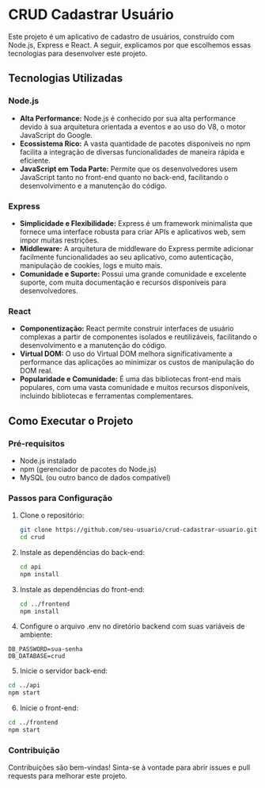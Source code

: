 # CRUD Cadastrar Usuário

Este projeto é um aplicativo de cadastro de usuários, construído com Node.js, Express e React. A seguir, explicamos por que escolhemos essas tecnologias para desenvolver este projeto.

## Tecnologias Utilizadas

### Node.js

- **Alta Performance:** Node.js é conhecido por sua alta performance devido à sua arquitetura orientada a eventos e ao uso do V8, o motor JavaScript do Google.
- **Ecossistema Rico:** A vasta quantidade de pacotes disponíveis no npm facilita a integração de diversas funcionalidades de maneira rápida e eficiente.
- **JavaScript em Toda Parte:** Permite que os desenvolvedores usem JavaScript tanto no front-end quanto no back-end, facilitando o desenvolvimento e a manutenção do código.

### Express

- **Simplicidade e Flexibilidade:** Express é um framework minimalista que fornece uma interface robusta para criar APIs e aplicativos web, sem impor muitas restrições.
- **Middleware:** A arquitetura de middleware do Express permite adicionar facilmente funcionalidades ao seu aplicativo, como autenticação, manipulação de cookies, logs e muito mais.
- **Comunidade e Suporte:** Possui uma grande comunidade e excelente suporte, com muita documentação e recursos disponíveis para desenvolvedores.

### React

- **Componentização:** React permite construir interfaces de usuário complexas a partir de componentes isolados e reutilizáveis, facilitando o desenvolvimento e a manutenção do código.
- **Virtual DOM:** O uso do Virtual DOM melhora significativamente a performance das aplicações ao minimizar os custos de manipulação do DOM real.
- **Popularidade e Comunidade:** É uma das bibliotecas front-end mais populares, com uma vasta comunidade e muitos recursos disponíveis, incluindo bibliotecas e ferramentas complementares.

## Como Executar o Projeto

### Pré-requisitos

- Node.js instalado
- npm (gerenciador de pacotes do Node.js)
- MySQL (ou outro banco de dados compatível)

### Passos para Configuração

1. Clone o repositório:
   ```sh
   git clone https://github.com/seu-usuario/crud-cadastrar-usuario.git
   cd crud
2. Instale as dependências do back-end:
    ```sh
    cd api
    npm install
3. Instale as dependências do front-end:
   ```sh
   cd ../frontend
   npm install
4. Configure o arquivo .env no diretório backend com suas variáveis de ambiente:
  ```env
  DB_PASSWORD=sua-senha
  DB_DATABASE=crud
```
5. Inicie o servidor back-end:
  ```sh
  cd ../api
  npm start
```
6. Inicie o front-end:
  ```sh
  cd ../frontend
  npm start
```
### Contribuição
Contribuições são bem-vindas! Sinta-se à vontade para abrir issues e pull requests para melhorar este projeto.
